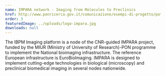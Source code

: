 ```yaml
---
name: IMPARA network - Imaging from Molecules to Preclinics
href: http://www.ponricerca.gov.it/comunicazione/esempi-di-progetto/potenziamento-infrastrutture-di-ricerca/impara-imaging-dalle-molecole-alla-preclinica/
order: 3
featuredImage: ../uploads/logo-impara.jpg
downloads: null
---
```


The IBPM Imaging platform is a node of the CNR-guided IMPARA project, funded by the MIUR (Ministry of University of Research)-PON programme to implement the National bioimaging infrastructure. The reference European infrastructure is EuroBioImaging. IMPARA is designed to implement cutting-edge technologies in biological (microscopy) and preclinical biomedical imaging in several nodes nationwide.
